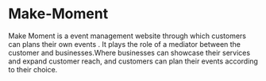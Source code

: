 # Make-Moment
   Make Moment is a event management website  through which customers can     plans their own events . It plays the role of a mediator between the customer and          businesses.Where businesses can showcase their services and expand customer     reach, and customers can plan their events according to their choice.
